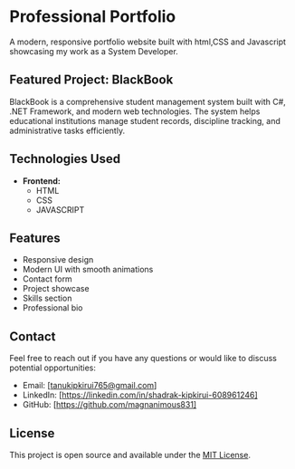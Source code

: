 # Professional Portfolio

A modern, responsive portfolio website built with html,CSS and Javascript showcasing my work as a System Developer.

## Featured Project: BlackBook

BlackBook is a comprehensive student management system built with C#, .NET Framework, and modern web technologies. The system helps educational institutions manage student records, discipline tracking, and administrative tasks efficiently.

## Technologies Used

- **Frontend:**
  -  HTML
  -  CSS
  -  JAVASCRIPT


## Features

- Responsive design
- Modern UI with smooth animations
- Contact form
- Project showcase
- Skills section
- Professional bio 

## Contact

Feel free to reach out if you have any questions or would like to discuss potential opportunities:

- Email: [tanukipkirui765@gmail.com]
- LinkedIn: [https://linkedin.com/in/shadrak-kipkirui-608961246] 
- GitHub: [https://github.com/magnanimous831]

## License

This project is open source and available under the [MIT License](LICENSE). 
